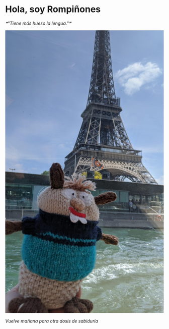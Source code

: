 # Hola, soy Rompiñones

<!--STARTS_HERE_QUOTE_README-->
<i>❝"Tiene más hueso la lengua."❞</i>
<!--ENDS_HERE_QUOTE_README-->

<!--START_SECTION:update_image-->
![alt text](https://raw.githubusercontent.com/focaalvarez/rompinones/main/.github/images/IMG_20220501_154404.jpg?raw=true)
<!--END_SECTION:update_image-->

*Vuelve mañana para otra dosis de sabiduría*
